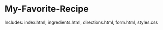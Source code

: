 # My-Favorite-Recipe
Includes: index.html, ingredients.html, directions.html, form.html, styles.css
